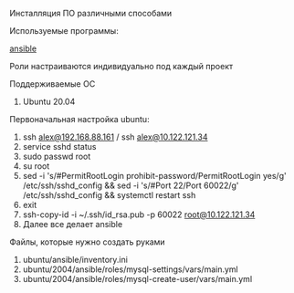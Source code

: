 Инсталляция ПО различными способами

Используемые программы:

[ansible](https://github.com/ansible/ansible/tags)

Роли настраиваются индивидуально под каждый проект

Поддерживаемые OC

1. Ubuntu 20.04

Первоначальная настройка ubuntu:

1. ssh alex@192.168.88.161 / ssh alex@10.122.121.34
2. service sshd status
3. sudo passwd root
4. su root
5. sed -i 's/#PermitRootLogin prohibit-password/PermitRootLogin yes/g' /etc/ssh/sshd_config && sed -i 's/#Port 22/Port 60022/g' /etc/ssh/sshd_config && systemctl restart ssh
6. exit
7. ssh-copy-id -i ~/.ssh/id_rsa.pub -p 60022 root@10.122.121.34
8. Далее все делает ansible

Файлы, которые нужно создать руками
1. ubuntu/ansible/inventory.ini
2. ubuntu/2004/ansible/roles/mysql-settings/vars/main.yml
3. ubuntu/2004/ansible/roles/mysql-create-user/vars/main.yml